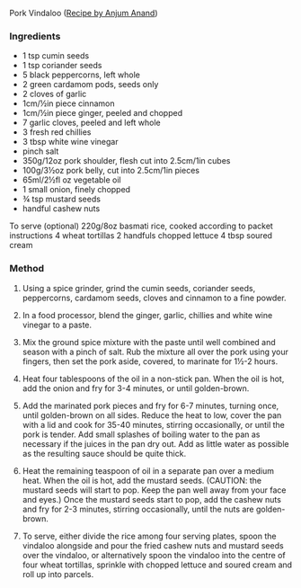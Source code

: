 Pork Vindaloo ([Recipe by Anjum Anand](http://www.bbc.co.uk/food/recipes/porkvindaloo_89999))

### Ingredients
- 1 tsp cumin seeds
- 1 tsp coriander seeds
- 5 black peppercorns, left whole
- 2 green cardamom pods, seeds only
- 2 cloves of garlic
- 1cm/½in piece cinnamon
- 1cm/½in piece ginger, peeled and chopped
- 7 garlic cloves, peeled and left whole
- 3 fresh red chillies
- 3 tbsp white wine vinegar
- pinch salt
- 350g/12oz pork shoulder, flesh cut into 2.5cm/1in cubes
- 100g/3½oz pork belly, cut into 2.5cm/1in pieces
- 65ml/2½fl oz vegetable oil
- 1 small onion, finely chopped
- ¾ tsp mustard seeds
- handful cashew nuts

To serve (optional)
220g/8oz basmati rice, cooked according to packet instructions
4 wheat tortillas
2 handfuls chopped lettuce
4 tbsp soured cream

### Method

1. Using a spice grinder, grind the cumin seeds, coriander seeds, peppercorns, cardamom seeds, cloves and cinnamon to a fine powder.

2. In a food processor, blend the ginger, garlic, chillies and white wine vinegar to a paste.

3. Mix the ground spice mixture with the paste until well combined and season with a pinch of salt. Rub the mixture all over the pork using your fingers, then set the pork aside, covered, to marinate for 1½-2 hours.

4. Heat four tablespoons of the oil in a non-stick pan. When the oil is hot, add the onion and fry for 3-4 minutes, or until golden-brown.

5. Add the marinated pork pieces and fry for 6-7 minutes, turning once, until golden-brown on all sides. Reduce the heat to low, cover the pan with a lid and cook for 35-40 minutes, stirring occasionally, or until the pork is tender. Add small splashes of boiling water to the pan as necessary if the juices in the pan dry out. Add as little water as possible as the resulting sauce should be quite thick.

6. Heat the remaining teaspoon of oil in a separate pan over a medium heat. When the oil is hot, add the mustard seeds. (CAUTION: the mustard seeds will start to pop. Keep the pan well away from your face and eyes.)
Once the mustard seeds start to pop, add the cashew nuts and fry for 2-3 minutes, stirring occasionally, until the nuts are golden-brown.

7. To serve, either divide the rice among four serving plates, spoon the vindaloo alongside and pour the fried cashew nuts and mustard seeds over the vindaloo, or alternatively spoon the vindaloo into the centre of four wheat tortillas, sprinkle with chopped lettuce and soured cream and roll up into parcels.

